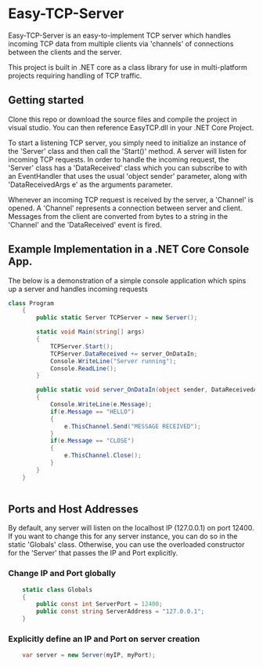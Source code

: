 # Easy-TCP-Server
Easy-TCP-Server is an easy-to-implement TCP server which handles incoming TCP data from multiple clients via 'channels' of connections between the clients and the server. 

This project is built in .NET core as a class library for use in multi-platform projects requiring handling of TCP traffic. 

## Getting started

Clone this repo or download the source files and compile the project in visual studio. You can then reference EasyTCP.dll in your .NET Core Project.

To start a listening TCP server, you simply need to initialize an instance of the 'Server' class and then call the 'Start()' method. A server will listen for incoming TCP requests. In order to handle the incoming request, the 'Server' class has a 'DataReceived' class which you can subscribe to with an EventHandler that uses the usual 'object sender' parameter, along with 'DataReceivedArgs e' as the arguments parameter. 

Whenever an incoming TCP request is received by the server, a 'Channel' is opened. A 'Channel' represents a connection between server and client. Messages from the client are converted from bytes to a string in the 'Channel' and the 'DataReceived' event is fired. 

## Example Implementation in a .NET Core Console App. 

The below is a demonstration of a simple console application which spins up a server and handles incoming requests

```csharp
class Program
    {
        public static Server TCPServer = new Server();

        static void Main(string[] args)
        {
            TCPServer.Start();
            TCPServer.DataReceived += server_OnDataIn;
            Console.WriteLine("Server running");
            Console.ReadLine();
        }

        public static void server_OnDataIn(object sender, DataReceivedArgs e)
        {
            Console.WriteLine(e.Message);
            if(e.Message == "HELLO")
            {
                e.ThisChannel.Send("MESSAGE RECEIVED");
            }
            if(e.Message == "CLOSE")
            {
                e.ThisChannel.Close();
            }
        }
    }
    
```
    
## Ports and Host Addresses
By default, any server will listen on the localhost IP (127.0.0.1) on port 12400. If you want to change this for any server instance, you can do so in the static 'Globals' class. Otherwise, you can use the overloaded constructor for the 'Server' that passes the IP and Port explicitly. 
    
### Change IP and Port globally
    
```csharp
    static class Globals
    {
        public const int ServerPort = 12400;
        public const string ServerAddress = "127.0.0.1";
    }
```
    
### Explicitly define an IP and Port on server creation
```csharp
    var server = new Server(myIP, myPort);
```
    
    
    
    


